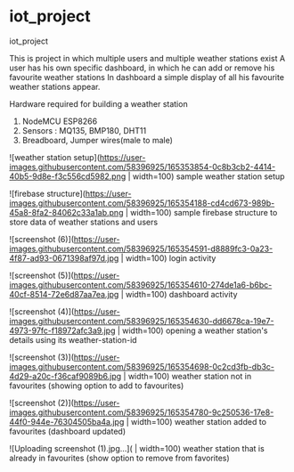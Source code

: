 # iot_project
iot_project

This is project in which multiple users and multiple weather stations exist
A user has his own specific dashboard, in which he can add or remove his favourite weather stations
In dashboard a simple display of all his favourite weather stations appear. 

Hardware required for building a weather station
1. NodeMCU ESP8266
2. Sensors : MQ135, BMP180, DHT11
3. Breadboard, Jumper wires(male to male)

![weather station setup](https://user-images.githubusercontent.com/58396925/165353854-0c8b3cb2-4414-40b5-9d8e-f3c556cd5982.png | width=100)
sample weather station setup

![firebase structure](https://user-images.githubusercontent.com/58396925/165354188-cd4cd673-989b-45a8-8fa2-84062c33a1ab.png | width=100)
sample firebase structure to store data of weather stations and users

![screenshot (6)](https://user-images.githubusercontent.com/58396925/165354591-d8889fc3-0a23-4f87-ad93-0671398af97d.jpg | width=100)
login activity

![screenshot (5)](https://user-images.githubusercontent.com/58396925/165354610-274de1a6-b6bc-40cf-8514-72e6d87aa7ea.jpg | width=100)
dashboard activity

![screenshot (4)](https://user-images.githubusercontent.com/58396925/165354630-dd6678ca-19e7-4973-97fc-f18972afc3a9.jpg | width=100)
opening a weather station's details using its weather-station-id

![screenshot (3)](https://user-images.githubusercontent.com/58396925/165354698-0c2cd3fb-db3c-4d29-a20c-f36caf9089b6.jpg | width=100)
weather station not in favourites (showing option to add to favourites)

![screenshot (2)](https://user-images.githubusercontent.com/58396925/165354780-9c250536-17e8-44f0-944e-76304505ba4a.jpg | width=100)
weather station added to favourites (dashboard updated)

![Uploading screenshot (1).jpg…]( | width=100)
weather station that is already in favourites (show option to remove from favorites)
